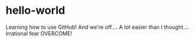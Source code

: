 # hello-world
Learning how to use GitHub!
And we're off....
A lot easier than I thought....
Irrational fear OVERCOME!

